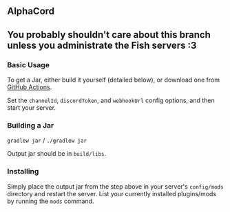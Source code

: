 ## AlphaCord

## You probably shouldn't care about this branch unless you administrate the Fish servers :3

### Basic Usage

To get a Jar, either build it yourself (detailed below), or download one from [GitHub Actions](https://github.com/Dart25/AlphaCord/actions).

Set the `channelId`, `discordToken`, and `webhookUrl` config options, and then start your server.

### Building a Jar

`gradlew jar` / `./gradlew jar`

Output jar should be in `build/libs`.


### Installing

Simply place the output jar from the step above in your server's `config/mods` directory and restart the server.
List your currently installed plugins/mods by running the `mods` command.
